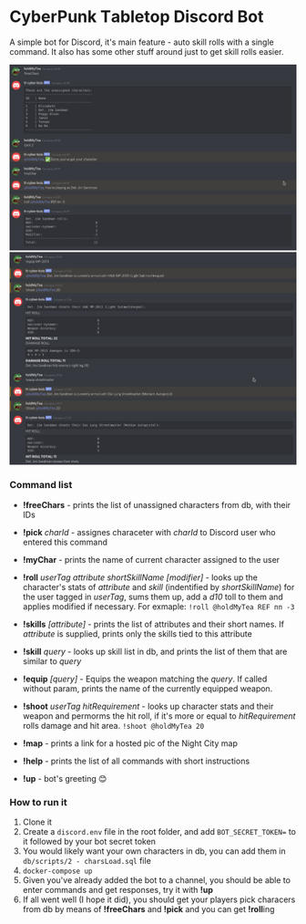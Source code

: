 # CуberPunk Tаblеtоp Discord Bot
A simple bot for Discord, it's main feature - auto skill rolls with a single command.
It also has some other stuff around just to get skill rolls easier.

![Screenshot of commands for picking character and making a roll](charPickAndRollSample.png)
![Screenshot of commands for equipping weapon and making a shoot roll](equipAndShootSample.png)

### Command list
* **!freeChars** - prints the list of unassigned characters from db, with their IDs
* **!pick** *charId* - assignes characeter with *charId* to Discord user who entered this command
* **!myChar** - prints the name of current character assigned to the user
* **!roll** *userTag attribute shortSkillName [modifier]* - looks up the character's stats of *attribute* and *skill* (indentified by *shortSkillName*) for the user tagged in *userTag*, sums them up, add a *d10* toll to them and applies modified if necessary. For exmaple: `!roll @holdMyTea REF пп -3`
* **!skills** *[attribute]* - prints the list of attributes and their short names. If *attribute* is supplied, prints only the skills tied to this attribute
* **!skill** *query* - looks up skill list in db, and prints the list of them that are similar to *query*

* **!equip** *[query]* - Equips the weapon matching the *query*. If called without param, prints the name of the currently equipped weapon.
* **!shoot** *userTag hitRequirement* - looks up character stats and their weapon and permorms the hit roll, if it's more or equal to *hitRequirement* rolls damage and hit area. `!shoot @holdMyTea 20`

* **!map** - prints a link for a hosted pic of the Night City map
* **!help** - prints the list of all commands with short instructions
* **!up** - bot's greeting :blush:

### How to run it
1. Clone it
2. Create a `discord.env` file in the root folder, and add `BOT_SECRET_TOKEN=` to it followed by your bot secret token
3. You would likely want your own characters in db, you can add them in `db/scripts/2 - charsLoad.sql` file
4. `docker-compose up`
5. Given you've already added the bot to a channel, you should be able to enter commands and get responses, try it with **!up**
6. If all went well (I hope it did), you should get your players pick characers from db by means of **!freeChars** and **!pick** and you can get **!roll**ing
